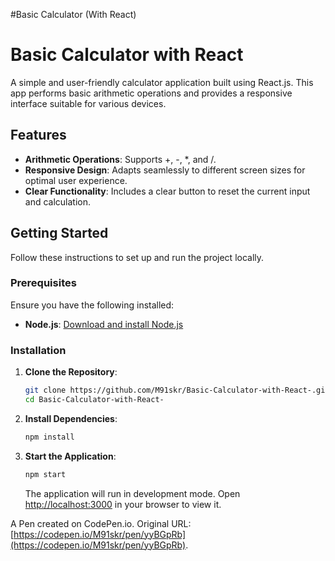 #Basic Calculator (With React)

# Basic Calculator with React

A simple and user-friendly calculator application built using React.js. This app performs basic arithmetic operations and provides a responsive interface suitable for various devices.

## Features

- **Arithmetic Operations**: Supports +, -, *, and /.
- **Responsive Design**: Adapts seamlessly to different screen sizes for optimal user experience.
- **Clear Functionality**: Includes a clear button to reset the current input and calculation.

## Getting Started

Follow these instructions to set up and run the project locally.

### Prerequisites

Ensure you have the following installed:

- **Node.js**: [Download and install Node.js](https://nodejs.org/)

### Installation

1. **Clone the Repository**:

   ```bash
   git clone https://github.com/M91skr/Basic-Calculator-with-React-.git
   cd Basic-Calculator-with-React-
   ```

2. **Install Dependencies**:

   ```bash
   npm install
   ```

3. **Start the Application**:

   ```bash
   npm start
   ```

   The application will run in development mode. Open [http://localhost:3000](http://localhost:3000) in your browser to view it.

A Pen created on CodePen.io. Original URL: [https://codepen.io/M91skr/pen/yyBGpRb](https://codepen.io/M91skr/pen/yyBGpRb).

